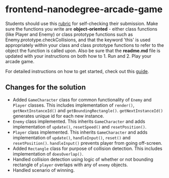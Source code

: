 frontend-nanodegree-arcade-game
===============================

Students should use this [rubric](https://review.udacity.com/#!/projects/2696458597/rubric) for self-checking their submission. Make sure the functions you write are **object-oriented** - either class functions (like Player and Enemy) or class prototype functions such as Enemy.prototype.checkCollisions, and that the keyword 'this' is used appropriately within your class and class prototype functions to refer to the object the function is called upon. Also be sure that the **readme.md** file is updated with your instructions on both how to 1. Run and 2. Play your arcade game.

For detailed instructions on how to get started, check out this [guide](https://docs.google.com/document/d/1v01aScPjSWCCWQLIpFqvg3-vXLH2e8_SZQKC8jNO0Dc/pub?embedded=true).

## Changes for the solution
- Added `GameCharacter` class for common functionality of `Enemy` and `Player` classes. This includes implementation of `render()`, `getNextInstanceId()` and `getBoundingRectangle()`. `getNextInstanceId()` generates unique id for each new instance.
- `Enemy` class implemented. This inherits `GameCharacter` and adds implementation of `update()`, `resetSpeed()` and `resetPosition()`.
- `Player` class implemented. This inherits `GameCharacter` and adds implementation of `update()`, `handleInput()`, `reset()` and `resetPosition()`. `handleInput()` prevents player from going off-screen.
- Added `Rectangle` class for purpose of collision detection. This includes implementation of `doesOverlap()`.
- Handled collision detection using logic of whether or not bounding rectangle of `player` overlaps with any of `enemy` objects.
- Handled scenario of winning.

